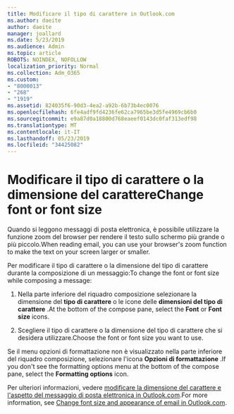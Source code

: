 ```yaml
---
title: Modificare il tipo di carattere in Outlook.com
ms.author: daeite
author: daeite
manager: joallard
ms.date: 5/23/2019
ms.audience: Admin
ms.topic: article
ROBOTS: NOINDEX, NOFOLLOW
localization_priority: Normal
ms.collection: Adm_O365
ms.custom:
- "8000013"
- "268"
- "1919"
ms.assetid: 824035f6-90d3-4ea2-a92b-6b73b4ec0076
ms.openlocfilehash: 6fe4adf9fd4236fe62ca7965be3d5fe4969cb6b0
ms.sourcegitcommit: e9a87d0a18800d768eaeef0143dc0faf313edf98
ms.translationtype: MT
ms.contentlocale: it-IT
ms.lasthandoff: 05/23/2019
ms.locfileid: "34425082"
---
```

# <a name="change-font-or-font-size"></a><span data-ttu-id="3c591-102">Modificare il tipo di carattere o la dimensione del carattere</span><span class="sxs-lookup"><span data-stu-id="3c591-102">Change font or font size</span></span>

<span data-ttu-id="3c591-103">Quando si leggono messaggi di posta elettronica, è possibile utilizzare la funzione zoom del browser per rendere il testo sullo schermo più grande o più piccolo.</span><span class="sxs-lookup"><span data-stu-id="3c591-103">When reading email, you can use your browser's zoom function to make the text on your screen larger or smaller.</span></span>
  
<span data-ttu-id="3c591-104">Per modificare il tipo di carattere o la dimensione del tipo di carattere durante la composizione di un messaggio:</span><span class="sxs-lookup"><span data-stu-id="3c591-104">To change the font or font size while composing a message:</span></span>
  
1. <span data-ttu-id="3c591-105">Nella parte inferiore del riquadro composizione selezionare la dimensione del **tipo di carattere** o le icone delle **dimensioni del tipo di carattere** .</span><span class="sxs-lookup"><span data-stu-id="3c591-105">At the bottom of the compose pane, select the **Font** or **Font size** icons.</span></span>

2. <span data-ttu-id="3c591-106">Scegliere il tipo di carattere o la dimensione del tipo di carattere che si desidera utilizzare.</span><span class="sxs-lookup"><span data-stu-id="3c591-106">Choose the font or font size you want to use.</span></span>

<span data-ttu-id="3c591-107">Se il menu opzioni di formattazione non è visualizzato nella parte inferiore del riquadro composizione, selezionare l'icona **Opzioni di formattazione** .</span><span class="sxs-lookup"><span data-stu-id="3c591-107">If you don't see the formatting options menu at the bottom of the compose pane, select the **Formatting options** icon.</span></span>
  
<span data-ttu-id="3c591-108">Per ulteriori informazioni, vedere [modificare la dimensione del carattere e l'aspetto del messaggio di posta elettronica in Outlook.com](https://go.microsoft.com/fwlink/p/?linkid=873130).</span><span class="sxs-lookup"><span data-stu-id="3c591-108">For more information, see [Change font size and appearance of email in Outlook.com](https://go.microsoft.com/fwlink/p/?linkid=873130).</span></span>